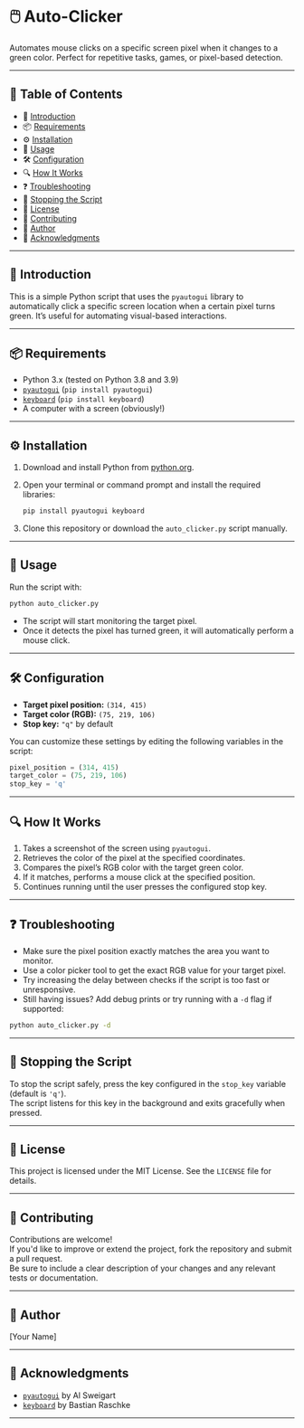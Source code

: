 # 🖱️ Auto-Clicker

Automates mouse clicks on a specific screen pixel when it changes to a green color. Perfect for repetitive tasks, games, or pixel-based detection.

---

## 📑 Table of Contents

- 📌 [Introduction](#-introduction)  
- 📦 [Requirements](#-requirements)  
- ⚙️ [Installation](#️-installation)  
- 🚀 [Usage](#-usage)  
- 🛠️ [Configuration](#-configuration)  
- 🔍 [How It Works](#-how-it-works)  
- ❓ [Troubleshooting](#-troubleshooting)  
- 🛑 [Stopping the Script](#-stopping-the-script)  
- 📝 [License](#-license)  
- 🤝 [Contributing](#-contributing)  
- 👤 [Author](#-author)  
- 🙏 [Acknowledgments](#-acknowledgments)  

---

## 📌 Introduction

This is a simple Python script that uses the `pyautogui` library to automatically click a specific screen location when a certain pixel turns green. It’s useful for automating visual-based interactions.

---

## 📦 Requirements

- Python 3.x (tested on Python 3.8 and 3.9)  
- [`pyautogui`](https://pypi.org/project/pyautogui/) (`pip install pyautogui`)  
- [`keyboard`](https://pypi.org/project/keyboard/) (`pip install keyboard`)  
- A computer with a screen (obviously!)

---

## ⚙️ Installation

1. Download and install Python from [python.org](https://www.python.org/).  
2. Open your terminal or command prompt and install the required libraries:

   ```bash
   pip install pyautogui keyboard
   ```

3. Clone this repository or download the `auto_clicker.py` script manually.

---

## 🚀 Usage

Run the script with:

```bash
python auto_clicker.py
```

- The script will start monitoring the target pixel.
- Once it detects the pixel has turned green, it will automatically perform a mouse click.

---

## 🛠️ Configuration

- **Target pixel position:** `(314, 415)`  
- **Target color (RGB):** `(75, 219, 106)`  
- **Stop key:** `"q"` by default

You can customize these settings by editing the following variables in the script:

```python
pixel_position = (314, 415)
target_color = (75, 219, 106)
stop_key = 'q'
```

---

## 🔍 How It Works

1. Takes a screenshot of the screen using `pyautogui`.  
2. Retrieves the color of the pixel at the specified coordinates.  
3. Compares the pixel’s RGB color with the target green color.  
4. If it matches, performs a mouse click at the specified position.  
5. Continues running until the user presses the configured stop key.

---

## ❓ Troubleshooting

- Make sure the pixel position exactly matches the area you want to monitor.  
- Use a color picker tool to get the exact RGB value for your target pixel.  
- Try increasing the delay between checks if the script is too fast or unresponsive.  
- Still having issues? Add debug prints or try running with a `-d` flag if supported:

```bash
python auto_clicker.py -d
```

---

## 🛑 Stopping the Script

To stop the script safely, press the key configured in the `stop_key` variable (default is `'q'`).  
The script listens for this key in the background and exits gracefully when pressed.

---

## 📝 License

This project is licensed under the MIT License. See the `LICENSE` file for details.

---

## 🤝 Contributing

Contributions are welcome!  
If you'd like to improve or extend the project, fork the repository and submit a pull request.  
Be sure to include a clear description of your changes and any relevant tests or documentation.

---

## 👤 Author

[Your Name]

---

## 🙏 Acknowledgments

- [`pyautogui`](https://github.com/asweigart/pyautogui) by Al Sweigart  
- [`keyboard`](https://github.com/boppreh/keyboard) by Bastian Raschke  

---
